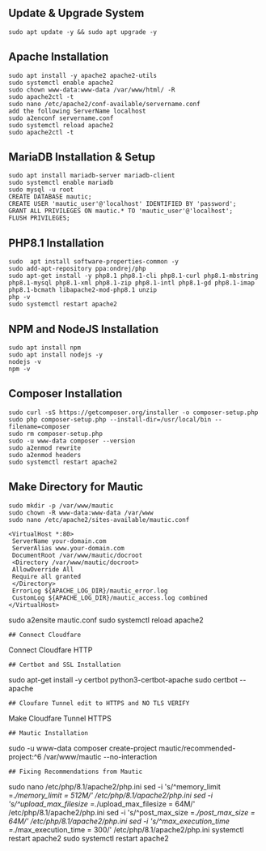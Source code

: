 ## Update & Upgrade System
```
sudo apt update -y && sudo apt upgrade -y
```

## Apache Installation
```
sudo apt install -y apache2 apache2-utils
sudo systemctl enable apache2
sudo chown www-data:www-data /var/www/html/ -R
sudo apache2ctl -t
sudo nano /etc/apache2/conf-available/servername.conf
add the following ServerName localhost
sudo a2enconf servername.conf
sudo systemctl reload apache2
sudo apache2ctl -t
```
## MariaDB Installation & Setup
```
sudo apt install mariadb-server mariadb-client
sudo systemctl enable mariadb
sudo mysql -u root
CREATE DATABASE mautic;
CREATE USER 'mautic_user'@'localhost' IDENTIFIED BY 'password';
GRANT ALL PRIVILEGES ON mautic.* TO 'mautic_user'@'localhost';
FLUSH PRIVILEGES;
```
## PHP8.1 Installation
```
sudo  apt install software-properties-common -y
sudo add-apt-repository ppa:ondrej/php
sudo apt-get install -y php8.1 php8.1-cli php8.1-curl php8.1-mbstring php8.1-mysql php8.1-xml php8.1-zip php8.1-intl php8.1-gd php8.1-imap php8.1-bcmath libapache2-mod-php8.1 unzip
php -v
sudo systemctl restart apache2
```
## NPM and NodeJS Installation
```
sudo apt install npm
sudo apt install nodejs -y
nodejs -v
npm -v
```
## Composer Installation
```
sudo curl -sS https://getcomposer.org/installer -o composer-setup.php
sudo php composer-setup.php --install-dir=/usr/local/bin --filename=composer
sudo rm composer-setup.php
sudo -u www-data composer --version
sudo a2enmod rewrite
sudo a2enmod headers
sudo systemctl restart apache2
```
## Make Directory for Mautic
```
sudo mkdir -p /var/www/mautic
sudo chown -R www-data:www-data /var/www
sudo nano /etc/apache2/sites-available/mautic.conf
```
```
<VirtualHost *:80>
 ServerName your-domain.com
 ServerAlias www.your-domain.com
 DocumentRoot /var/www/mautic/docroot
 <Directory /var/www/mautic/docroot>
 AllowOverride All
 Require all granted
 </Directory>
 ErrorLog ${APACHE_LOG_DIR}/mautic_error.log
 CustomLog ${APACHE_LOG_DIR}/mautic_access.log combined
</VirtualHost>
```
sudo a2ensite mautic.conf
sudo systemctl reload apache2
```
## Connect Cloudfare
```
Connect Cloudfare HTTP
```
## Certbot and SSL Installation
```
sudo apt-get install -y certbot python3-certbot-apache
sudo certbot --apache
```
## Cloufare Tunnel edit to HTTPS and NO TLS VERIFY
```
Make Cloudfare Tunnel HTTPS
```
## Mautic Installation
```
sudo -u www-data composer create-project mautic/recommended-project:^6 /var/www/mautic --no-interaction
```
## Fixing Recommendations from Mautic 
```
sudo nano /etc/php/8.1/apache2/php.ini
sed -i 's/^memory_limit =.*/memory_limit = 512M/' /etc/php/8.1/apache2/php.ini
sed -i 's/^upload_max_filesize =.*/upload_max_filesize = 64M/' /etc/php/8.1/apache2/php.ini
sed -i 's/^post_max_size =.*/post_max_size = 64M/' /etc/php/8.1/apache2/php.ini
sed -i 's/^max_execution_time =.*/max_execution_time = 300/' /etc/php/8.1/apache2/php.ini
systemctl restart apache2
sudo systemctl restart apache2
```
   
